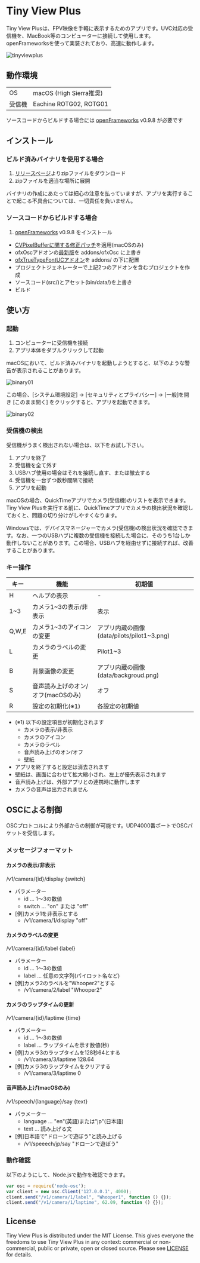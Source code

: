 # Tiny View Plus

Tiny View Plusは、FPV映像を手軽に表示するためのアプリです。UVC対応の受信機を、MacBook等のコンピューターに接続して使用します。openFrameworksを使って実装されており、高速に動作します。

![tinyviewplus](docs/overview.jpg)

## 動作環境

<table>
<tr>
<td>OS</td><td>macOS (High Sierra推奨)</td>
</tr>
<tr>
<td>受信機</td><td>Eachine ROTG02, ROTG01</td>
</tr>
</table>

ソースコードからビルドする場合には [openFrameworks](http://openframeworks.cc/ja/) v0.9.8 が必要です

## インストール

### ビルド済みバイナリを使用する場合

1. [リリースページ](https://github.com/t-asano/tinyviewplus/releases)よりzipファイルをダウンロード
2. zipファイルを適当な場所に展開

バイナリの作成にあたっては細心の注意を払っていますが、アプリを実行することで起こる不具合については、一切責任を負いません。

### ソースコードからビルドする場合

1. [openFrameworks](http://openframeworks.cc/ja/) v0.9.8 をインストール
- [CVPixelBufferに関する修正パッチ](https://github.com/openframeworks/openFrameworks/commit/836fbda74770b7a1df3e136e9d2200b5c2cee8a4)を適用(macOSのみ)
- ofxOscアドオンの[最新版](https://github.com/openframeworks/openFrameworks/tree/master/addons/ofxOsc)を addons/ofxOsc に上書き
- [ofxTrueTypeFontUCアドオン](https://github.com/hironishihara/ofxTrueTypeFontUC)を addons/ の下に配置
- プロジェクトジェネレーターで上記2つのアドオンを含むプロジェクトを作成
- ソースコード(src/)とアセット(bin/data/)を上書き
- ビルド

## 使い方

### 起動

1. コンピューターに受信機を接続
2. アプリ本体をダブルクリックして起動

macOSにおいて、ビルド済みバイナリを起動しようとすると、以下のような警告が表示されることがあります。

![binary01](docs/binary01.png)

この場合、[システム環境設定] -> [セキュリティとプライバシー] -> [一般]を開き [このまま開く] をクリックすると、アプリを起動できます。

![binary02](docs/binary02.png)

### 受信機の検出

受信機がうまく検出されない場合は、以下をお試し下さい。

1. アプリを終了
2. 受信機を全て外す
3. USBハブ使用の場合はそれを接続し直す、または撤去する
4. 受信機を一台ずつ数秒間隔で接続
5. アプリを起動

macOSの場合、QuickTimeアプリでカメラ(受信機)のリストを表示できます。Tiny View Plusを実行する前に、QuickTimeアプリでカメラの検出状況を確認しておくと、問題の切り分けがしやすくなります。

Windowsでは、デバイスマネージャーでカメラ(受信機)の検出状況を確認できます。なお、一つのUSBハブに複数の受信機を接続した場合に、そのうち1台しか動作しないことがあります。この場合、USBハブを経由せずに接続すれば、改善することがあります。

### キー操作

| キー | 機能 | 初期値 |
|---|---|---|
| H | ヘルプの表示 | - |
| 1~3 | カメラ1~3の表示/非表示 | 表示 |
| Q,W,E | カメラ1~3のアイコンの変更 | アプリ内蔵の画像(data/pilots/pilot1~3.png) |
| L | カメラのラベルの変更 | Pilot1~3 |
| B | 背景画像の変更 | アプリ内蔵の画像(data/backgroud.png) |
| S | 音声読み上げのオン/オフ(macOSのみ) | オフ |
| R | 設定の初期化(※1) | 各設定の初期値 |

- (※1) 以下の設定項目が初期化されます
	- カメラの表示/非表示
	- カメラのアイコン
	- カメラのラベル
	- 音声読み上げのオン/オフ
	- 壁紙
- アプリを終了すると設定は消去されます
- 壁紙は、画面に合わせて拡大縮小され、左上が優先表示されます
- 音声読み上げは、外部アプリとの連携時に動作します
- カメラの音声は出力されません

## OSCによる制御

OSCプロトコルにより外部からの制御が可能です。UDP4000番ポートでOSCパケットを受信します。

### メッセージフォーマット

#### カメラの表示/非表示
/v1/camera/{id}/display {switch}

- パラメーター
    - id ... 1～3の数値
    - switch ... "on" または "off"
- [例]カメラ1を非表示とする
    - /v1/camera/1/display "off"

#### カメラのラベルの変更
/v1/camera/{id}/label {label}

- パラメーター
    - id ... 1～3の数値
    - label ... 任意の文字列(パイロット名など)
- [例]カメラ2のラベルを"Whooper2"とする
    - /v1/camera/2/label "Whooper2"

#### カメラのラップタイムの更新
/v1/camera/{id}/laptime {time}

- パラメーター
    - id ... 1～3の数値
    - label ... ラップタイムを示す数値(秒)
- [例]カメラ3のラップタイムを128秒64とする
    - /v1/camera/3/laptime 128.64
- [例]カメラ3のラップタイムをクリアする
    - /v1/camera/3/laptime 0

#### 音声読み上げ(macOSのみ)
/v1/speech/{language}/say {text}

- パラメーター
    - language ... "en"(英語)または"jp"(日本語)
    - text ... 読み上げる文
- [例]日本語で"ドローンで遊ぼう"と読み上げる
    - /v1/speeech/jp/say "ドローンで遊ぼう"

### 動作確認

以下のようにして、Node.jsで動作を確認できます。

```js
var osc = require('node-osc');
var client = new osc.Client('127.0.0.1', 4000);
client.send("/v1/camera/1/label", "Whooper1", function () {});
client.send("/v1/camera/1/laptime", 62.09, function () {});
```

## License

Tiny View Plus is distributed under the MIT License. This gives everyone the freedoms to use Tiny View Plus in any context: commercial or non-commercial, public or private, open or closed source. Please see [LICENSE](LICENSE) for details.